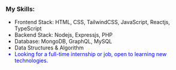 <div font-family:"Tahoma">

  <h3>My Skills:</h3>
<ul>
  <li>Frontend Stack: HTML, CSS, TailwindCSS, JavaScript, Reactjs, TypeScript</li>
  <li>Backend Stack: Nodejs, Expressjs, PHP</li>
  <li>Database: MongoDB, GraphQL, MySQL</li>
  <li>Data Structures & Algorithm</li>
  <li style="color:blue">Looking for a full-time internship or job, open to learning new technologies.</li>
</ul>
  
</div>
